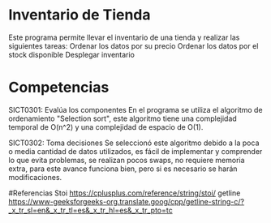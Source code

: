 
# Inventario de Tienda
Este programa permite llevar el inventario de una tienda y realizar las siguientes tareas:
Ordenar los datos por su precio
Ordenar los datos por el stock disponible
Desplegar inventario




# Competencias


SICT0301: Evalúa los componentes
En el programa se utiliza el algoritmo de ordenamiento "Selection sort", este algoritmo tiene una complejidad temporal de O(n^2)
y una complejidad de espacio de O(1). 

SICT0302: Toma decisiones
Se seleccionó este algoritmo debido a la poca o media cantidad de datos utilizados, es fácil de implementar y comprender lo que evita problemas, 
se realizan pocos swaps, no requiere memoria extra, para este avance funciona bien, pero si es necesario se harán modificaciones. 

#Referencias
Stoi
https://cplusplus.com/reference/string/stoi/
getline
https://www-geeksforgeeks-org.translate.goog/cpp/getline-string-c/?_x_tr_sl=en&_x_tr_tl=es&_x_tr_hl=es&_x_tr_pto=tc
